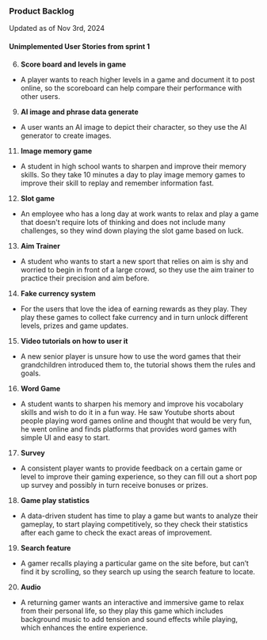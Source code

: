 ### Product Backlog

Updated as of Nov 3rd, 2024

#### Unimplemented User Stories from sprint 1

6. **Score board and levels in game**

- A player wants to reach higher levels in a game and document it to post online, so the scoreboard can help compare their performance with other users.

9. **AI image and phrase data generate**

- A user wants an AI image to depict their character, so they use the AI generator to create images.

11. **Image memory game**

- A student in high school wants to sharpen and improve their memory skills. So they take 10 minutes a day to play image memory games to improve their skill to replay and remember information fast.

12. **Slot game**

- An employee who has a long day at work wants to relax and play a game that doesn't require lots of thinking and does not include many challenges, so they wind down playing the slot game based on luck.

13. **Aim Trainer**

- A student who wants to start a new sport that relies on aim is shy and worried to begin in front of a large crowd, so they use the aim trainer to practice their precision and aim before.

14. **Fake currency system**

- For the users that love the idea of earning rewards as they play. They play these games to collect fake currency and in turn unlock different levels, prizes and game updates.


15. **Video tutorials on how to user it**

- A new senior player is unsure how to use the word games that their grandchildren introduced them to, the tutorial shows them the rules and goals.

16. **Word Game**

- A student wants to sharpen his memory and improve his vocabolary skills and wish to do it in a fun way. He saw Youtube shorts about people playing word games online and thought that would be very fun, he went online and finds platforms that provides word games with simple UI and easy to start.

17. **Survey**

- A consistent player wants to provide feedback on a certain game or level to improve their gaming experience, so they can fill out a short pop up survey and possibly in turn receive bonuses or prizes.

18. **Game play statistics**

- A data-driven student has time to play a game but wants to analyze their gameplay, to start playing competitively, so they check their statistics after each game to check the exact areas of improvement.

19. **Search feature**

- A gamer recalls playing a particular game on the site before, but can’t find it by scrolling, so they search up using the search feature to locate.

20. **Audio**

- A returning gamer wants an interactive and immersive game to relax from their personal life, so they play this game which includes background music to add tension and sound effects while playing, which enhances the entire experience.
